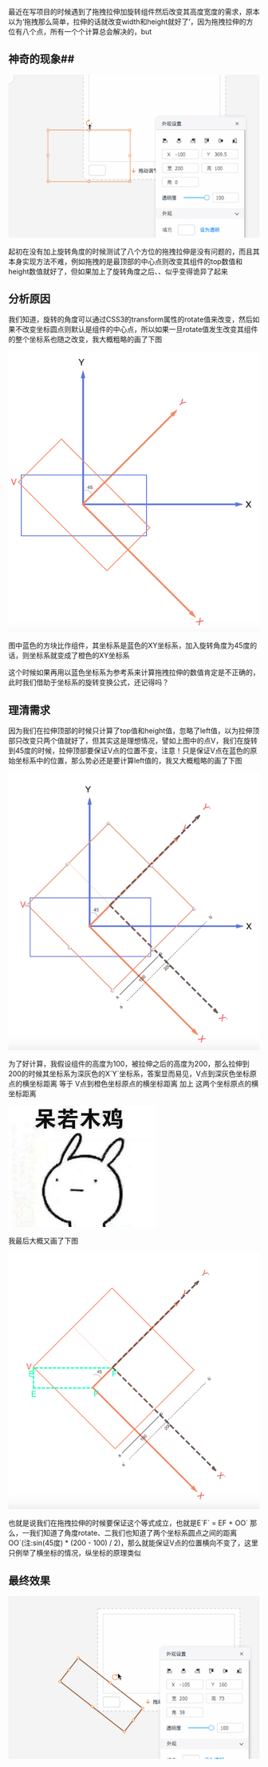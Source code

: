 最近在写项目的时候遇到了拖拽拉伸加旋转组件然后改变其高度宽度的需求，原本以为‘拖拽那么简单，拉伸的话就改变width和height就好了’，因为拖拽拉伸的方位有八个点，所有一个个计算总会解决的，but

## 神奇的现象##


![clipboard.png](../assets/img/12/1.gif)

起初在没有加上旋转角度的时候测试了八个方位的拖拽拉伸是没有问题的，而且其本身实现方法不难，例如拖拽的是最顶部的中心点则改变其组件的top数值和height数值就好了，但如果加上了旋转角度之后、、似乎变得诡异了起来

## 分析原因 ##

我们知道，旋转的角度可以通过CSS3的transform属性的rotate值来改变，然后如果不改变坐标圆点则默认是组件的中心点，所以如果一旦rotate值发生改变其组件的整个坐标系也随之改变，我大概粗略的画了下图


![clipboard.png](../assets/img/12/2.png)



图中蓝色的方块比作组件，其坐标系是蓝色的XY坐标系，加入旋转角度为45度的话，则坐标系就变成了橙色的XY坐标系

这个时候如果再用以蓝色坐标系为参考系来计算拖拽拉伸的数值肯定是不正确的，此时我们借助于坐标系的旋转变换公式，还记得吗？

## 理清需求 ##

因为我们在拉伸顶部的时候只计算了top值和height值，忽略了left值，以为拉伸顶部只改变只两个值就好了，但其实这是理想情况，譬如上图中的点V，我们在旋转到45度的时候，拉伸顶部要保证V点的位置不变，注意！只是保证V点在蓝色的原始坐标系中的位置，那么势必还是要计算left值的，我又大概粗略的画了下图


![clipboard.png](../assets/img/12/3.png)


为了好计算，我假设组件的高度为100，被拉伸之后的高度为200，那么拉伸到200的时候其坐标系为深灰色的X\`Y\`坐标系，答案显而易见，V点到深灰色坐标原点的横坐标距离 等于 V点到橙色坐标原点的横坐标距离 加上 这两个坐标原点的横坐标距离

![clipboard.png](../assets/img/12/4.png)

我最后大概又画了下图

![clipboard.png](../assets/img/12/5.png)

也就是说我们在拖拽拉伸的时候要保证这个等式成立，也就是E\`F\` = EF + OO\`
那么，一我们知道了角度rotate、二我们也知道了两个坐标系圆点之间的距离OO\`(注:sin(45度) * (200 - 100) / 2)，那么就能保证V点的位置横向不变了，这里只例举了横坐标的情况，纵坐标的原理类似

## 最终效果 ##


![clipboard.png](../assets/img/12/6.gif)
